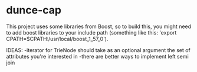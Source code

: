 # dunce-cap

This project uses some libraries from Boost, so to build this, you might need to add boost libraries to your include path (something like this: 'export CPATH=$CPATH:/usr/local/boost_1_57_0').

IDEAS:
-iterator for TrieNode should take as an optional argument the set of attributes you're interested in
-there are better ways to implement left semi join
